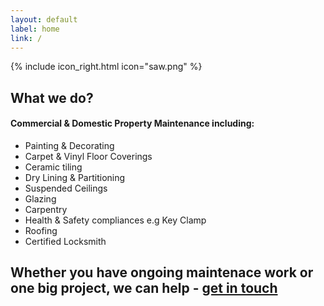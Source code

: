 ```yaml
---
layout: default
label: home
link: /
---
```

{% include icon_right.html icon="saw.png" %}

## What we do?

#### Commercial & Domestic Property Maintenance including:
- Painting & Decorating
- Carpet & Vinyl Floor Coverings
- Ceramic tiling
- Dry Lining & Partitioning
- Suspended Ceilings
- Glazing
- Carpentry
- Health & Safety compliances e.g Key Clamp
- Roofing
- Certified Locksmith

## Whether you have ongoing maintenace work or one big project, we can help - [get in touch](/contact)

